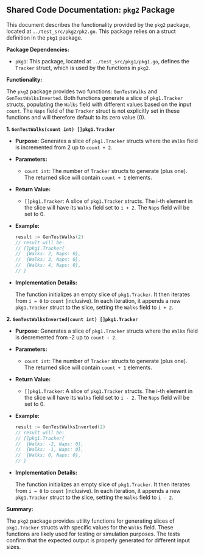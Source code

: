 ## Shared Code Documentation: `pkg2` Package

This document describes the functionality provided by the `pkg2` package, located at `../test_src/pkg2/pk2.go`. This package relies on a struct definition in the `pkg1` package.

**Package Dependencies:**

*   `pkg1`:  This package, located at `../test_src/pkg1/pkg1.go`, defines the `Tracker` struct, which is used by the functions in `pkg2`.

**Functionality:**

The `pkg2` package provides two functions: `GenTestWalks` and `GenTestWalksInverted`. Both functions generate a slice of `pkg1.Tracker` structs, populating the `Walks` field with different values based on the input `count`. The `Naps` field of the `Tracker` struct is not explicitly set in these functions and will therefore default to its zero value (0).

**1. `GenTestWalks(count int) []pkg1.Tracker`**

*   **Purpose:** Generates a slice of `pkg1.Tracker` structs where the `Walks` field is incremented from 2 up to `count + 2`.

*   **Parameters:**
    *   `count int`: The number of `Tracker` structs to generate (plus one).  The returned slice will contain `count + 1` elements.

*   **Return Value:**
    *   `[]pkg1.Tracker`: A slice of `pkg1.Tracker` structs.  The i-th element in the slice will have its `Walks` field set to `i + 2`.  The `Naps` field will be set to 0.

*   **Example:**

    ```go
    result := GenTestWalks(2)
    // result will be:
    // []pkg1.Tracker{
    //  {Walks: 2, Naps: 0},
    //  {Walks: 3, Naps: 0},
    //  {Walks: 4, Naps: 0},
    // }
    ```

*   **Implementation Details:**

    The function initializes an empty slice of `pkg1.Tracker`. It then iterates from `i = 0` to `count` (inclusive). In each iteration, it appends a new `pkg1.Tracker` struct to the slice, setting the `Walks` field to `i + 2`.

**2. `GenTestWalksInverted(count int) []pkg1.Tracker`**

*   **Purpose:** Generates a slice of `pkg1.Tracker` structs where the `Walks` field is decremented from -2 up to `count - 2`.

*   **Parameters:**
    *   `count int`: The number of `Tracker` structs to generate (plus one).  The returned slice will contain `count + 1` elements.

*   **Return Value:**
    *   `[]pkg1.Tracker`: A slice of `pkg1.Tracker` structs.  The i-th element in the slice will have its `Walks` field set to `i - 2`.  The `Naps` field will be set to 0.

*   **Example:**

    ```go
    result := GenTestWalksInverted(2)
    // result will be:
    // []pkg1.Tracker{
    //  {Walks: -2, Naps: 0},
    //  {Walks: -1, Naps: 0},
    //  {Walks: 0, Naps: 0},
    // }
    ```

*   **Implementation Details:**

    The function initializes an empty slice of `pkg1.Tracker`. It then iterates from `i = 0` to `count` (inclusive). In each iteration, it appends a new `pkg1.Tracker` struct to the slice, setting the `Walks` field to `i - 2`.

**Summary:**

The `pkg2` package provides utility functions for generating slices of `pkg1.Tracker` structs with specific values for the `Walks` field. These functions are likely used for testing or simulation purposes.  The tests confirm that the expected output is properly generated for different input sizes.
